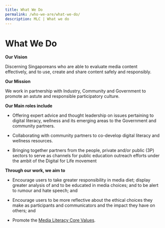 ```yaml
---
title: What We Do
permalink: /who-we-are/what-we-do/
description: MLC | What we do
---
```

# What We Do

**Our Vision**

Discerning Singaporeans who are able to evaluate media content effectively, and to use, create and share content safely and responsibly.


**Our Mission**

We work in partnership with Industry, Community and Government to promote an astute and responsible participatory culture.


**Our Main roles include**

*   Offering expert advice and thought leadership on issues pertaining to digital literacy, wellness and its emerging areas to the Government and community partners.
    
*   Collaborating with community partners to co-develop digital literacy and wellness resources.

*   Bringing together partners from the people, private and/or public (3P) sectors to serve as channels for public education outreach efforts under the ambit of the Digital for Life movement
    

**Through our work, we aim to**

*   Encourage users to take greater responsibility in media diet; display greater analysis of and to be educated in media choices; and to be alert to rumour and hate speech; and
    
*   Encourage users to be more reflective about the ethical choices they make as participants and communicators and the impact they have on others; and
    
*   Promote the [Media Literacy Core Values](https://staging.d27udj285nlo6d.amplifyapp.com/who-we-are/what-we-believe-in/).